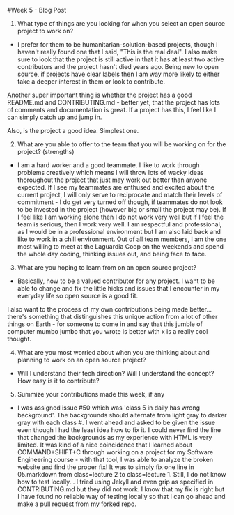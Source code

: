 #Week 5 - Blog Post

1. What type of things are you looking for when you select an open source project to work on?
  - I prefer for them to be humanitarian-solution-based projects, though I haven't really found one that I said, "This is the real deal".
  I also make sure to look that the project is still active in that it has at least two active contributors and the project hasn't died
  years ago. Being new to open source, if projects have clear labels then I am way more likely to either take a deeper interest in them or
  look to contribute.
  
  Another super important thing is whether the project has a good README.md and CONTRIBUTING.md - better yet, that the project has lots of
  comments and documentation is great. If a project has this, I feel like I can simply catch up and jump in.
  
  Also, is the project a good idea. Simplest one.
  
2. What are you able to offer to the team that you will be working on for the project? (strengths)
  - I am a hard worker and a good teammate. I like to work through problems creatively which means I will throw lots of wacky
  ideas thoroughout the project that just may work out better than anyone expected. If I see my teammates are enthused and excited about
  the current project, I will only serve to reciprocate and match their levels of commitment - I do get very turned off though, if teammates
  do not look to be invested in the project (however big or small the project may be). If I feel like I am working alone then I do not work very well
  but if I feel the team is serious, then I work very well. I am respectful and professional, as I would be in a professional environment but I am also laid 
  back and like to work in a chill environment. Out of all team members, I am the one most willing to meet at the Laguardia Coop on the weekends
  and spend the whole day coding, thinking issues out, and being face to face. 
  
3. What are you hoping to learn from on an open source project?
  - Basically, how to be a valued contributor for any project. I want to be able to change and fix the little hicks and issues that I encounter in my 
  everyday life so open source is a good fit. 
  
  I also want to the process of my own contributions being made better... there's something that distinguishes this unique action from a lot of 
  other things on Earth - for someone to come in and say that this jumble of computer mumbo jumbo that you wrote is better with x is a really cool thought.
  
  
4. What are you most worried about when you are thinking about and planning to work on an open source project?
  - Will I understand their tech direction? Will I understand the concept? How easy is it to contribute?
  
  
5. Summize your contributions made this week, if any
  - I was assigned issue #50 which was 'class 5 in daily has wrong background'. The backgrounds should alternate from light gray to darker gray with each class #. 
  I went ahead and asked to be given the issue even though I had the least idea how to fix it. I could never find the line that changed the backgrounds as my
  experience with HTML is very limited. It was kind of a nice coincidence that I learned about COMMAND+SHIFT+C through working on a project for my Software Engineering course -
  with that tool, I was able to analyze the broken website and find the proper fix! It was to simply fix one line in 05.markdown from class=lecture 2 to class=lecture 1.
  Still, I do not know how to test locally... I tried using Jekyll and even grip as specified in CONTRIBUTING.md but they did not work. I know that my fix is right but I have found no 
  reliable way of testing locally so that I can go ahead and make a pull request from my forked repo.
